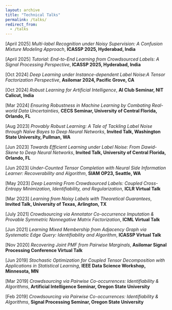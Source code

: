 ```yaml
---
layout: archive
title: "Technical Talks"
permalink: /talks/
redirect_from:
  - /talks
---
```


[April 2025] *Multi-label Recognition under Noisy Supervision: A Confusion Mixture Modeling Approach*, **ICASSP 2025, Hyderabad, India**<br>

[April 2025] *Tutorial: End-to-End Learning from Crowdsourced Labels: A Signal Processing Perspective*, **ICASSP 2025, Hyderabad, India**<br>

[Oct 2024] *Deep Learning under Instance-dependent Label Noise:A Tensor Factorization Perspective*, **Asilomar 2024, Pacific Grove, CA**<br>

[Oct 2024] *Robust Learning for Artificial Intelligence*, **AI Club Seminar, NIT Calicut, India**<br>

[Mar 2024] *Ensuring Robustness in Machine Learning by Combating Real-world Data Uncertainties*, **CECS Seminar, University of Central Florida, Orlando, FL**<br>

[Aug 2023] *Provably Robust Learning: A Tale of Tackling Label Noise through Naïve Bayes to Deep Neural Networks*, **Invited Talk, Washington State University, Pullman, WA**<br>

[Jun 2023] *Towards Efficient Learning under Label Noise: From Dawid-Skene to Deep Neural Networks*, **Invited Talk, University of Central Florida, Orlando, FL**<br>

[Jun 2023] *Under-Counted Tensor Completion with Neural Side Information Learner: Recoverability and Algorithm*, **SIAM OP23, Seattle, WA**<br>

[May 2023] *Deep Learning From Crowdsourced Labels: Coupled Cross-Entropy Minimization, Identifiability, and Regularization*, **ICLR Virtual Talk**<br>

[Mar 2023] *Learning from Noisy Labels with Theoretical Guarantees*, **Invited Talk, University of Texas, Arlington, TX**<br>

[July 2021] *Crowdsourcing via Annotator Co-occurrence Imputation & Provable Symmetric Nonnegative Matrix Factorization*, **ICML Virtual Talk**<br>

[Jun 2021] *Learning Mixed Membership from Adjacency Graph via Systematic Edge Query: Identifiability and Algorithm*, **ICASSP Virtual Talk**<br>

[Nov 2020] *Recovering Joint PMF from Pairwise Marginals*, **Asilomar Signal Processing Conference Virtual Talk**<br>

[Jun 2019] *Stochastic Optimization for Coupled Tensor Decomposition with Applications in Statistical Learning*, **IEEE Data Science Workshop, Minnesota, MN**<br>

[Mar 2019] *Crowdsourcing via Pairwise Co-occurrences: Identifiability & Algorithms*, **Artificial Intelligence Seminar, Oregon State University**<br>

[Feb 2019] *Crowdsourcing via Pairwise Co-occurrences: Identifiability & Algorithms*, **Signal Processing Seminar, Oregon State University** <br>
